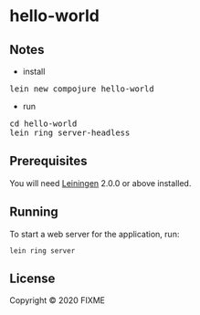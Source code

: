 # hello-world

## Notes

- install
<pre>
lein new compojure hello-world
</pre>

- run
<pre>
cd hello-world
lein ring server-headless
</pre>

## Prerequisites

You will need [Leiningen][] 2.0.0 or above installed.

[leiningen]: https://github.com/technomancy/leiningen

## Running

To start a web server for the application, run:

    lein ring server

## License

Copyright © 2020 FIXME
